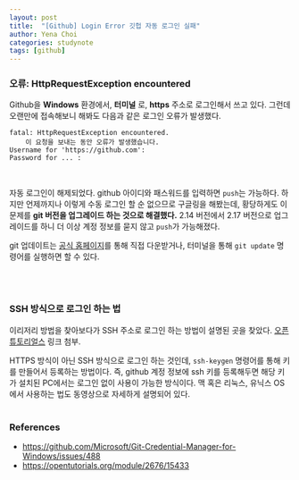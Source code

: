 ```yaml
---
layout: post
title:  "[Github] Login Error 깃헙 자동 로그인 실패"
author: Yena Choi
categories: studynote
tags: [github]
---
```


### 오류: HttpRequestException encountered

Github을 **Windows** 환경에서, **터미널** 로, **https** 주소로 로그인해서 쓰고 있다. 그런데 오랜만에 접속해보니 해봐도 다음과 같은 로그인 오류가 발생했다.

```
fatal: HttpRequestException encountered.
    이 요청을 보내는 동안 오류가 발생했습니다.
Username for 'https://github.com':
Password for ... :
```
<br>

자동 로그인이 해제되었다. github 아이디와 패스워드를 입력하면 `push`는 가능하다. 하지만 언제까지나 이렇게 수동 로그인 할 순 없으므로 구글링을 해봤는데, 황당하게도 이 문제를 **git 버전을 업그레이드 하는 것으로 해결했다.** 2.14 버전에서 2.17 버전으로 업그레이드를 하니 더 이상 계정 정보를 묻지 않고 `push`가 가능해졌다.

git 업데이트는 [공식 홈페이지](https://gitforwindows.org)를 통해 직접 다운받거나, 터미널을 통해 `git update` 명령어를 실행하면 할 수 있다.

<br><br>

### SSH 방식으로 로그인 하는 법
이리저리 방법을 찾아보다가 SSH 주소로 로그인 하는 방법이 설명된 곳을 찾았다. [오픈 튜토리얼스](https://opentutorials.org/module/2676/15433) 링크 첨부.

HTTPS 방식이 아닌 SSH 방식으로 로그인 하는 것인데, `ssh-keygen` 명령어를 통해 키를 만들어서 등록하는 방법이다. 즉, github 계정 정보에 ssh 키를 등록해두면 해당 키가 설치된 PC에서는 로그인 없이 사용이 가능한 방식이다. 맥 혹은 리눅스, 유닉스 OS에서 사용하는 법도 동영상으로 자세하게 설명되어 있다.
<br><br>


### References
- https://github.com/Microsoft/Git-Credential-Manager-for-Windows/issues/488
- https://opentutorials.org/module/2676/15433
